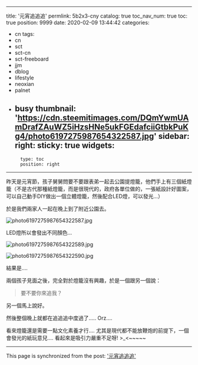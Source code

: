 
---
title: '元宵追追追'
permlink: 5b2x3-cny
catalog: true
toc_nav_num: true
toc: true
position: 9999
date: 2020-02-09 13:44:42
categories:
- cn
tags:
- cn
- sct
- sct-cn
- sct-freeboard
- jjm
- dblog
- lifestyle
- neoxian
- palnet
- busy
thumbnail: 'https://cdn.steemitimages.com/DQmYwmUAmDrafZAuWZ5iHzsHNe5ukFGEdafciiGtbkPuKg4/photo6197275987654322587.jpg'
sidebar:
    right:
        sticky: true
widgets:
    -
        type: toc
        position: right
---


昨天是元宵節，孩子舅舅問要不要跟表弟一起去公園提燈籠，他們手上有三個紙燈籠（不是古代那種紙燈籠，而是很現代的，政府各單位做的，一張紙設計好圖案，可以自己動手DIY做出一個立體燈籠，然後配合LED燈，可以發光...）

於是我們兩家人一起在晚上到了附近公園去。

![photo6197275987654322587.jpg](https://cdn.steemitimages.com/DQmYwmUAmDrafZAuWZ5iHzsHNe5ukFGEdafciiGtbkPuKg4/photo6197275987654322587.jpg)

LED燈所以會發出不同顏色... 

![photo6197275987654322589.jpg](https://cdn.steemitimages.com/DQmTu7RfC9ZuandZ9TkWa1xtmJZNwUgX7a8CjZVPxEvbrJR/photo6197275987654322589.jpg)

![photo6197275987654322590.jpg](https://cdn.steemitimages.com/DQmW2cibYpsL6qLMS5VPS46nkLn8z7pGqsBpxwb6bSNAkR5/photo6197275987654322590.jpg)

結果是....

兩個孩子見面之後，完全對於燈籠沒有興趣，於是一個跟另一個說：

>要不要你來追我？

另一個馬上說好。

然後整個晚上就都在追追追中度過了..... Orz....

看來燈籠還是需要一點文化素養才行.... 尤其是現代都不能放鞭炮的前提下，一個會發光的紙玩意兒.... 看起來是吸引力嚴重不足呀! >_<~~~~~

- - -

This page is synchronized from the post: ['元宵追追追'](https://steemit.com/@deanliu/5b2x3-cny)
